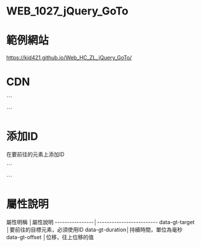# WEB_1027_jQuery_GoTo

# 範例網站
https://kid421.github.io/Web_HC_ZL_jQuery_GoTo/

# CDN

ˋˋˋ
<!-- jQuery CDN -->
<script src="https://ajax.googleapis.com/ajax/libs/jquery/3.5.1/jquery.min.js"></script>

<!-- 前往元素 -->
<script src="https://github.com/KID421/Web_HC_ZL_jQuery_GoTo/blob/main/goTo.js"></script>

ˋˋˋ

# 添加ID
在要前往的元素上添加ID

ˋˋˋ
<section id="box1"></section>
ˋˋˋ

# 屬性說明

屬性明稱         │屬性說明
----------------│-------------------------
data-gt-target  │要前往的目標元素，必須使用ID
data-gt-duration│持續時間，單位為毫秒
data-gt-offset  │位移，往上位移的值
